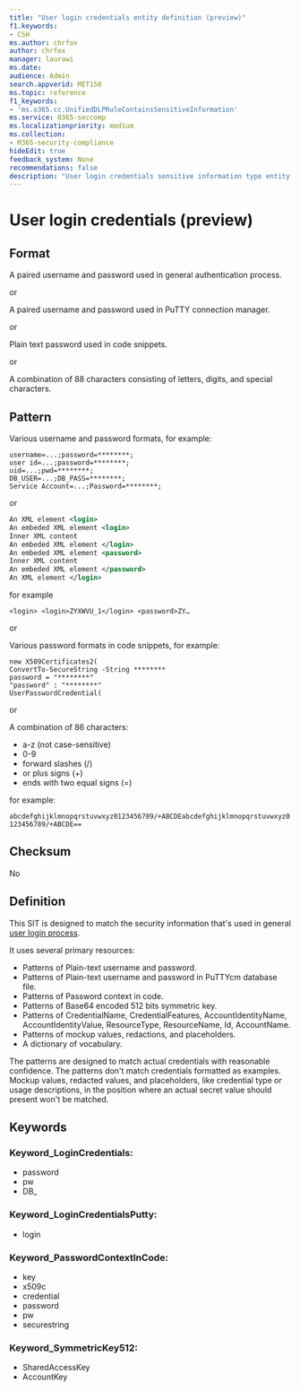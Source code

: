 ```yaml
---
title: "User login credentials entity definition (preview)"
f1.keywords:
- CSH
ms.author: chrfox
author: chrfox
manager: laurawi
ms.date:
audience: Admin
search.appverid: MET150
ms.topic: reference
f1_keywords:
- 'ms.o365.cc.UnifiedDLPRuleContainsSensitiveInformation'
ms.service: O365-seccomp
ms.localizationpriority: medium
ms.collection:
- M365-security-compliance
hideEdit: true
feedback_system: None
recommendations: false
description: "User login credentials sensitive information type entity definition."
---
```


# User login credentials (preview)

## Format

A paired username and password used in general authentication process.

or

A paired username and password used in PuTTY connection manager.

or

Plain text password used in code snippets.

or

A combination of 88 characters consisting of letters, digits, and special characters.

## Pattern

Various username and password formats, for example:
 
`username=...;password=********;` <br>
`user id=...;password=********;` <br>
`uid=...;pwd=********;` <br>
`DB_USER=...;DB_PASS=********;` <br>
`Service Account=...;Password=********;` <br>

or

```xml
An XML element <login>
An embeded XML element <login>
Inner XML content
An embeded XML element </login>
An embeded XML element <password>
Inner XML content
An embeded XML element </password>
An XML element </login>
```

for example

`<login> <login>ZYXWVU_1</login> <password>ZY…`

or

Various password formats in code snippets, for example:

`new X509Certificates2(` <br>
`ConvertTo-SecureString -String ********` <br>
`password = "********"` <br>
`"password" : "********"`<br>
`UserPasswordCredential(` <br>

or

A combination of 86 characters:

- a-z (not case-sensitive)
- 0-9
- forward slashes (/)
- or plus signs (+)
- ends with two equal signs (=)

for example:

`abcdefghijklmnopqrstuvwxyz0123456789/+ABCDEabcdefghijklmnopqrstuvwxyz0123456789/+ABCDE==`

## Checksum

No

## Definition

This SIT is designed to match the security information that's used in general [user login process](/azure/key-vault/quick-create-portal). 

It uses several primary resources:

- Patterns of Plain-text username and password.
- Patterns of Plain-text username and password in PuTTYcm database file.
- Patterns of Password context in code.
- Patterns of Base64 encoded 512 bits symmetric key.
- Patterns of CredentialName, CredentialFeatures, AccountIdentityName, AccountIdentityValue, ResourceType, ResourceName, Id, AccountName.
- Patterns of mockup values, redactions, and placeholders.
- A dictionary of vocabulary.

The patterns are designed to match actual credentials with reasonable confidence. The patterns don't match credentials formatted as examples. Mockup values, redacted values, and placeholders, like credential type or usage descriptions, in the position where an actual secret value should present won't be matched.

## Keywords

### Keyword_LoginCredentials:

- password
- pw
- DB_

### Keyword_LoginCredentialsPutty:

- login

### Keyword_PasswordContextInCode:

- key
- x509c
- credential
- password
- pw
- securestring

### Keyword_SymmetricKey512:

- SharedAccessKey
- AccountKey
